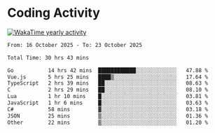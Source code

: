 # Coding Activity

[![WakaTime yearly activity](https://wakatime.com/share/@140030/163ffd53-d8ae-42da-ba63-07bbf952cb75.svg)](https://wakatime.com/@140030)

<!--START_SECTION:wakaweekly-->

```txt
From: 16 October 2025 - To: 23 October 2025

Total Time: 30 hrs 43 mins

Go           14 hrs 42 mins  ████████████░░░░░░░░░░░░░   47.88 %
Vue.js       5 hrs 25 mins   ████▒░░░░░░░░░░░░░░░░░░░░   17.64 %
TypeScript   2 hrs 39 mins   ██░░░░░░░░░░░░░░░░░░░░░░░   08.63 %
C            2 hrs 29 mins   ██░░░░░░░░░░░░░░░░░░░░░░░   08.10 %
Lua          1 hr 10 mins    █░░░░░░░░░░░░░░░░░░░░░░░░   03.81 %
JavaScript   1 hr 6 mins     █░░░░░░░░░░░░░░░░░░░░░░░░   03.63 %
C#           58 mins         ▓░░░░░░░░░░░░░░░░░░░░░░░░   03.18 %
JSON         25 mins         ▒░░░░░░░░░░░░░░░░░░░░░░░░   01.36 %
Other        22 mins         ▒░░░░░░░░░░░░░░░░░░░░░░░░   01.20 %
```

<!--END_SECTION:wakaweekly-->